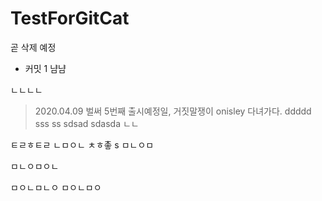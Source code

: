 # TestForGitCat
곧 삭제 예정
- 커밋 1
냠냠


ㄴㄴㄴㄴ
> 2020.04.09 벌써 5번째 출시예정일, 거짓말쟁이 onisley 다녀가다.
ddddd
sss
ss
sdsad
sdasda
ㄴㄴ

ㅌㄹㅎㅌㄹ
ㄴㅁㅇㄴ
ㅊㅎ촣
s
ㅁㄴㅇㅁ

ㅁㄴㅇㅁㅇㄴ

ㅁㅇㄴㅁㄴㅇ
ㅁㅇㄴㅁㅇ
